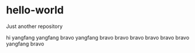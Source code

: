 # hello-world
Just another repository


hi yangfang
yangfang bravo
yangfang bravo bravo bravo bravo bravo bravo
yangfang bravo
